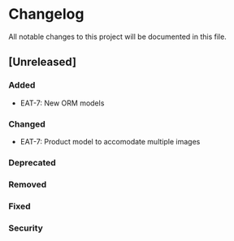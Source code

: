 # Changelog
All notable changes to this project will be documented in this file.


## [Unreleased]

### Added
- EAT-7: New ORM models 

### Changed

- EAT-7: Product model to accomodate multiple images

### Deprecated

### Removed

### Fixed

### Security